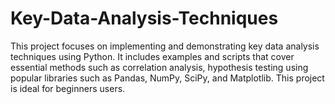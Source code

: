 # Key-Data-Analysis-Techniques
This project focuses on implementing and demonstrating key data analysis techniques using Python. It includes examples and scripts that cover essential methods such as correlation analysis, hypothesis testing using popular libraries such as Pandas, NumPy, SciPy, and Matplotlib. This project is ideal for beginners users.
